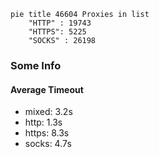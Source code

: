 
```mermaid
pie title 46604 Proxies in list
    "HTTP" : 19743
    "HTTPS": 5225
    "SOCKS" : 26198
```

### Some Info
#### Average Timeout

- mixed: 3.2s
- http: 1.3s
- https: 8.3s
- socks: 4.7s